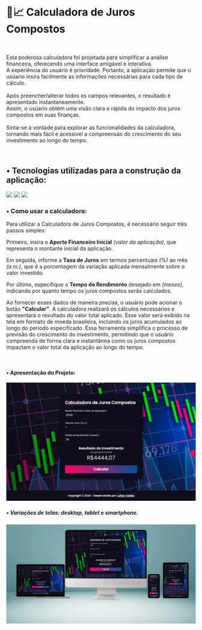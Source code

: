 <h1>🧮📈 Calculadora de Juros Compostos</h1>
<br>
<p>Esta poderosa calculadora foi projetada para simplificar a análise financeira, oferecendo uma interface amigável e interativa.
  <br>A experiência do usuário é prioridade. Portanto, a aplicação permite que o usúario insira facilmente as informações necessárias para cada tipo de cálculo. 
  <br>
  <br>Após preencher/alterar todos os campos relevantes, o resultado é apresentado instantaneamente. 
  <br>Assim, o usúario obtém uma visão clara e rápida do impacto dos juros compostos em suas finanças.
  <br>
  <br>Sinta-se à vontade para explorar as funcionalidades da calculadora, tornando mais fácil e acessível a compreensão do crescimento do seu investimento ao longo do tempo.</p>
<br>
<h2>• Tecnologias utilizadas para a construção da aplicação:</h2>
<img src="https://img.shields.io/badge/HTML5-E34F26?style=for-the-badge&logo=html5&logoColor=white"/> 
<img src="https://img.shields.io/badge/CSS3-1572B6?style=for-the-badge&logo=css3&logoColor=white"/>
<img src="https://img.shields.io/badge/JavaScript-F7DF1E?style=for-the-badge&logo=javascript&logoColor=black"/>
<br>
<h3>• Como usar a calculadora:</h3>
<p>Para utilizar a Calculadora de Juros Compostos, é necessário seguir três passos simples:</p> 
<p>Primeiro, insira o <b>Aporte Financeiro Inicial</b> <i>(valor da aplicação)</i>, 
  que representa o montante inicial da aplicação.</p> 
<p>Em seguida, informe a <b>Taxa de Juros</b> em termos percentuais <i>(%)</i> ao mês <i>(a.m.)</i>, que é a porcentagem da 
  variação aplicada mensalmente sobre o valor investido.</p> 
<p>Por último, especifique o <b>Tempo do Rendimento</b> desejado em <i>(meses)</i>, indicando por quanto tempo 
  os juros compostos serão calculados.</p>
<p>Ao fornecer esses dados de maneira precisa, o usuário pode acionar o botão <b>"Calcular"</b>. A calculadora realizará os cálculos necessários e apresentará
  o resultado do valor total aplicado. Esse valor será exibido na tela em formato de moeda brasileira, incluindo os juros acumulados ao longo do período especificado.
  Essa ferramenta simplifica o processo de previsão do crescimento do investimento, permitindo que o usuário compreenda de forma clara e instantânea 
  como os juros compostos impactam o valor total da aplicação ao longo do tempo.</p>
<br>
<h4><b>• Apresentação do Projeto:</b></h4>
<img src="./assets/calculadora-de-juros(desktop).jpg"/>
<br>
<h5><i>• Variações de telas: desktop, tablet e smartphone.</i></h5>
<img src=./assets/mockup-calculadora-de-juros-compostos.png/>

 
